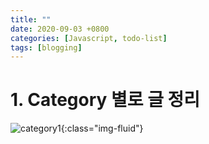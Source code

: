 ```yaml
---
title: ""
date: 2020-09-03 +0800
categories: [Javascript, todo-list]
tags: [blogging]
---
```


# 1. Category 별로 글 정리

![category1](https://yeonghunko.github.io/assets/img/super_mini/category1.png){:class="img-fluid"}

```javascript

```

```javascript

```

```html

```

```css

```
